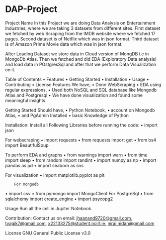 # DAP-Project
Project Name
In this Project we are doing Data Analysis on Entertainment Industries, where we are taking 3 datasets from different sites. 
First dataset we fetched by web Scraping from the IMDB website where we fetched 17 pages.
Second dataset is of Netflix which was in json format.
Third dataset is of Amazon Prime Movie data which was in json format.

After Loading Dataset we store data in Cloud version of MongDB i.e in MongoDb Atlas.
Then we fetched and did EDA (Exploratory Data analysis) and load data in POstgresSql and after that we perform Data Visualization on it.

Table of Contents
•	Features
•	Getting Started
•	Installation
•	Usage
•	Contributing
•	License
Features
We have,
•	Done WebScraping
•	EDA using regular expressions.
•	Used both NoSQL and SQL database like Mongodb Atlas and Postgresql
•	We have done visualization and found some meaningful insights.

Getting Started
Should have,
•	Python Notebook, 
•	account on Mongodb Atlas, 
•	and PgAdmin Installed
•	basic Knowledge of Python

Installation:
Install all Following Libraries before running the code:
•	import json

 For webscraping
•	import requests
•	from requests import get
•	from bs4 import BeautifulSoup

 To perform EDA and graphs
•	from warnings import warn
•	from time import sleep
•	from random import randint
•	import numpy as np
•	import pandas as pd
•	import seaborn as sns

For visualization
•	import matplotlib.pyplot as plt

        For mongodb
        
•	import csv
•	from pymongo import MongoClient
For PostgreSql
•	from sqlalchemy import create_engine
•	import psycopg2

Usage
Run all the cell in Jupiter Notebook.

Contribution:
Contact us on email: jhaanand9720@gmail.com, tyagik7@gmail.com, x22133275@student.ncirl.ie, niraj.nidan@gmail.com

License
GNU General Public License v3.0


